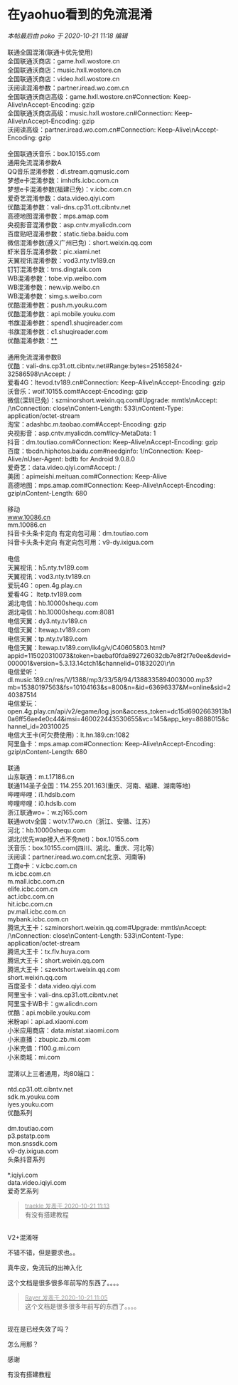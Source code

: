 # 在yaohuo看到的免流混淆


<i class="pstatus"> 本帖最后由 poko 于 2020-10-21 11:18 编辑 </i><br />
<br />
联通全国混淆(联通卡优先使用)<br />
全国联通沃商店：game.hxll.wostore.cn<br />
全国联通沃商店：music.hxll.wostore.cn<br />
全国联通沃商店：video.hxll.wostore.cn<br />
沃阅读混淆参数：partner.iread.wo.com.cn<br />
全国联通沃商店高级：game.hxll.wostore.cn#Connection: Keep-Alive\nAccept-Encoding: gzip<br />
全国联通沃商店高级：music.hxll.wostore.cn#Connection: Keep-Alive\nAccept-Encoding: gzip<br />
沃阅读高级：partner.iread.wo.com.cn#Connection: Keep-Alive\nAccept-Encoding: gzip<br />
<br />
全国联通沃音乐：box.10155.com<br />
通用免流混淆参数A<br />
QQ音乐混淆参数：dl.stream.qqmusic.com<br />
梦想e卡混淆参数：imhdfs.icbc.com.cn<br />
梦想e卡混淆参数(福建已免)：v.icbc.com.cn<br />
爱奇艺混淆参数：data.video.qiyi.com<br />
优酷混淆参数：vali-dns.cp31.ott.cibntv.net<br />
高德地图混淆参数：mps.amap.com<br />
央视影音混淆参数：asp.cntv.myalicdn.com<br />
百度贴吧混淆参数：static.tieba.baidu.com<br />
微信混淆参数(遵义广州已免)：short.weixin.qq.com<br />
虾米音乐混淆参数：pic.xiami.net<br />
天翼视讯混淆参数：vod3.nty.tv189.cn<br />
钉钉混淆参数：tms.dingtalk.com<br />
WB混淆参数：tobe.vip.weibo.com<br />
WB混淆参数：new.vip.weibo.cn<br />
WB混淆参数：simg.s.weibo.com<br />
优酷混淆参数：push.m.youku.com<br />
优酷混淆参数：api.mobile.youku.com<br />
书旗混淆参数：spend1.shuqireader.com<br />
书旗混淆参数：c1.shuqireader.com<br />
优酷混淆参数：<a href="https://www.hostloc.com/" target="_blank">**</a><br />
<br />
通用免流混淆参数B<br />
优酷：vali-dns.cp31.ott.cibntv.net#Range:bytes=25165824-32586598\nAccept: /<br />
爱看4G：ltevod.tv189.cn#Connection: Keep-Alive\nAccept-Encoding: gzip<br />
沃音乐：woif.10155.com#Accept-Encoding: gzip<br />
微信(深圳已免)：szminorshort.weixin.qq.com#Upgrade: mmtls\nAccept: /\nConnection: close\nContent-Length: 533\nContent-Type: application/octet-stream<br />
淘宝：adashbc.m.taobao.com#Accept-Encoding: gzip<br />
央视影音：asp.cntv.myalicdn.com#Icy-MetaData: 1<br />
抖音：dm.toutiao.com#Connection: Keep-Alive\nAccept-Encoding: gzip<br />
百度：tbcdn.hiphotos.baidu.com#needginfo: 1/nConnection: Keep-Alive/nUser-Agent: bdtb for Android 9.0.8.0<br />
爱奇艺：data.video.qiyi.com#Accept: /<br />
美团：apimeishi.meituan.com#Connection: Keep-Alive<br />
高德地图：mps.amap.com#Connection: Keep-Alive\nAccept-Encoding: gzip\nContent-Length: 680<br />
<br />
移动<br />
www.10086.cn<br />
mm.10086.cn<br />
抖音卡头条卡定向 有定向包可用：dm.toutiao.com<br />
抖音卡头条卡定向 有定向包可用：v9-dy.ixigua.com<br />
<br />
电信<br />
天翼视讯：h5.nty.tv189.com<br />
天翼视讯：vod3.nty.tv189.cn<br />
爱玩4G：open.4g.play.cn<br />
爱看4G： ltetp.tv189.com<br />
湖北电信：hb.10000shequ.com<br />
湖北电信：hb.10000shequ.com:8081<br />
电信天翼：dy3.nty.tv189.cn<br />
电信天翼：ltewap.tv189.com<br />
电信天翼：tp.nty.tv189.com<br />
电信天翼：ltewap.tv189.com/ik4g/v/C40605803.html?appid=115020310073&amp;token=baebaf0fda892726032db7e8f2f7e0ee&amp;devid=000001&amp;version=5.3.13.14ctch1&amp;channelid=01832020\r\n<br />
电信爱听：dl.music.189.cn/res/V/1388/mp3/33/58/94/1388335894003000.mp3?mb=15380197563&amp;fs=10104163&amp;s=800&amp;n=&amp;id=63696337&amp;M=online&amp;sid=240387514<br />
电信爱玩：open.4g.play.cn/api/v2/egame/log.json&amp;access_token=dc15d6902663913b10a6ff56ae4e0c44&amp;imsi=460022443530655&amp;vc=145&amp;app_key=8888015&amp;channel_id=20310025<br />
电信大王卡(可欠费使用)：lt.hn.189.cn:1082<br />
阿里鱼卡：mps.amap.com#Connection: Keep-Alive\nAccept-Encoding: gzip\nContent-Length: 680<br />
<br />
联通<br />
山东联通：m.t.17186.cn<br />
联通114圣子全国：114.255.201.163(重庆、河南、福建、湖南等地)<br />
哔哩哔哩：i1.hdslb.com<br />
哔哩哔哩：i0.hdslb.com<br />
浙江联通wo+：w.zj165.com<br />
联通wotv全国：wotv.17wo.cn（浙江、安徽、江苏）<br />
河北：hb.10000shequ.com<br />
湖北(优先wap接入点不免net)：box.10155.com<br />
沃音乐：box.10155.com(四川、湖北、重庆、河北等)<br />
沃阅读：partner.iread.wo.com.cn(北京、河南等)<br />
工商e卡：v.icbc.com.cn<br />
m.icbc.com.cn<br />
m.mall.icbc.com.cn<br />
elife.icbc.com.cn<br />
act.icbc.com.cn<br />
hit.icbc.com.cn<br />
pv.mall.icbc.com.cn<br />
mybank.icbc.com.cn<br />
腾讯大王卡：szminorshort.weixin.qq.com#Upgrade: mmtls\nAccept: /\nConnection: close\nContent-Length: 533\nContent-Type: application/octet-stream<br />
腾讯大王卡：tx.flv.huya.com<br />
腾讯大王卡：short.weixin.qq.com<br />
腾讯大王卡：szextshort.weixin.qq.com<br />
short.weixin.qq.com<br />
百度圣卡：data.video.qiyi.com<br />
阿里宝卡：vali-dns.cp31.ott.cibntv.net<br />
阿里宝卡WB卡：gw.alicdn.com<br />
优酷：api.mobile.youku.com<br />
米粉api：api.ad.xiaomi.com<br />
小米应用商店：data.mistat.xiaomi.com<br />
小米直播：zbupic.zb.mi.com<br />
小米充值：f100.g.mi.com<br />
小米商城：mi.com<br />
<br />
混淆以上三者通用，均80端口：<br />
<br />
ntd.cp31.ott.cibntv.net<br />
sdk.m.youku.com<br />
iyes.youku.com<br />
优酷系列<br />
<br />
dm.toutiao.com<br />
p3.pstatp.com<br />
mon.snssdk.com<br />
v9-dy.ixigua.com<br />
头条抖音系列<br />
<br />
*.iqiyi.com<br />
data.video.iqiyi.com<br />
爱奇艺系列

<div class="quote"><blockquote><font size="2"><a href="https://www.hostloc.com/forum.php?mod=redirect&amp;goto=findpost&amp;pid=9330693&amp;ptid=756690" target="_blank"><font color="#999999">traekle 发表于 2020-10-21 11:13</font></a></font><br />
有没有搭建教程</blockquote></div><br />
V2+混淆呀

不错不错，但是要求也。。

真牛皮，免流玩的出神入化

这个文档是很多很多年前写的东西了。。。。

<div class="quote"><blockquote><font size="2"><a href="https://www.hostloc.com/forum.php?mod=redirect&amp;goto=findpost&amp;pid=9330638&amp;ptid=756690" target="_blank"><font color="#999999">Rayer 发表于 2020-10-21 11:05</font></a></font><br />
这个文档是很多很多年前写的东西了。。。。</blockquote></div><br />
现在是已经失效了吗？

怎么用那？

感谢

<img src="static/image/smiley/default/lol.gif" smilieid="12" border="0" alt="" />有没有搭建教程<img src="static/image/smiley/default/lol.gif" smilieid="12" border="0" alt="" />
